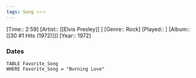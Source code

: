 ```yaml
---
tags: Song ⭐⭐⭐ 
---
```

[Time:: 2:59]
[Artist:: [[Elvis Presley]] ]
[Genre:: Rock]
[Played:: ]
[Album:: [[30 #1 Hits (1972)]]]
[Year:: 1972]
### Dates
````dataview
TABLE Favorite_Song
WHERE Favorite_Song = "Burning Love"
````